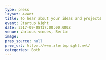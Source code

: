 ```yaml
---
type: press
layout: event
title: To hear about your ideas and projects
event: Startup Night
date: 2017-09-08T17:00:00.000Z
venue: Various venues, Berlin
image:
pres_source: null
pres_url: https://www.startupnight.net/
categories: Both
---
```

